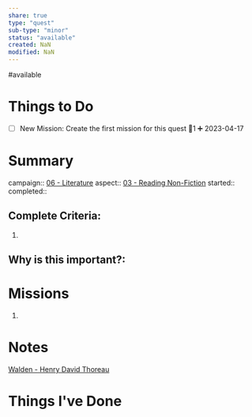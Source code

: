 ```yaml
---
share: true
type: "quest"
sub-type: "minor"
status: "available"
created: NaN 
modified: NaN
---
```

 
#available 
# Things to Do
- [ ] New Mission: Create the first mission for this quest 🥄1 ➕ 2023-04-17
# Summary
campaign:: [06 - Literature](./06%20-%20Literature.md)
aspect:: [03 - Reading Non-Fiction](./03%20-%20Reading%20Non-Fiction.md)
started:: 
completed::
## Complete Criteria:
1. 

## Why is this important?:

# Missions
1.

# Notes
[Walden - Henry David Thoreau](./Walden%20-%20Henry%20David%20Thoreau.md)
# Things I've Done